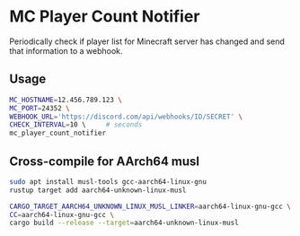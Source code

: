 # MC Player Count Notifier

Periodically check if player list for Minecraft server has changed and send
that information to a webhook.

## Usage

```bash
MC_HOSTNAME=12.456.789.123 \
MC_PORT=24352 \
WEBHOOK_URL='https://discord.com/api/webhooks/ID/SECRET' \
CHECK_INTERVAL=10 \     # seconds
mc_player_count_notifier
```

## Cross-compile for AArch64 musl

```bash
sudo apt install musl-tools gcc-aarch64-linux-gnu
rustup target add aarch64-unknown-linux-musl

CARGO_TARGET_AARCH64_UNKNOWN_LINUX_MUSL_LINKER=aarch64-linux-gnu-gcc \
CC=aarch64-linux-gnu-gcc \
cargo build --release --target=aarch64-unknown-linux-musl
```
